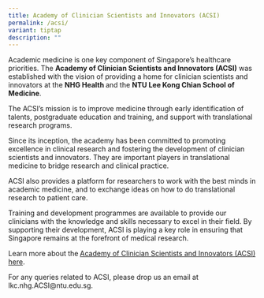 ```yaml
---
title: Academy of Clinician Scientists and Innovators (ACSI)
permalink: /acsi/
variant: tiptap
description: ""
---
```

<p>Academic medicine is one key component of Singapore’s healthcare priorities.
The <strong>Academy of Clinician Scientists and Innovators (ACSI)</strong> was
established with the vision of providing a home for clinician scientists
and innovators at the <strong>NHG Health </strong>and the <strong>NTU Lee Kong Chian School of Medicine</strong>.</p>
<p>The ACSI’s mission is to improve medicine through early identification
of talents, postgraduate education and training, and support with translational
research programs.</p>
<p>Since its inception, the academy has been committed to promoting excellence
in clinical research and fostering the development of clinician scientists
and innovators. They are important players in translational medicine to
bridge research and clinical practice.</p>
<p>ACSI also provides a platform for researchers to work with the best minds
in academic medicine, and to exchange ideas on how to do translational
research to patient care.</p>
<p>Training and development programmes are available to provide our clinicians
with the knowledge and skills necessary to excel in their field. By supporting
their development, ACSI is playing a key role in ensuring that Singapore
remains at the forefront of medical research.</p>
<p>Learn more about the<strong> </strong><a href="https://www.ntu.edu.sg/medicine/ACSI" rel="noopener nofollow" target="_blank">Academy of Clinician Scientists and Innovators (ACSI) here</a>.</p>
<p>For any queries related to ACSI, please drop us an email at <a rel="noopener noreferrer nofollow" target="_blank">lkc.nhg.ACSI@ntu.edu.sg</a>.</p>